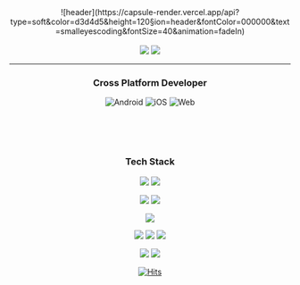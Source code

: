 <div align="center">
![header](https://capsule-render.vercel.app/api?type=soft&color=d3d4d5&height=120&section=header&fontColor=000000&text=smalleyescoding&fontSize=40&animation=fadeIn)
<br>
<br>
<img src="https://img.shields.io/badge/smalleyescoding@gmail.com-d3d4d5?style=for-the-badge&logo=Gmail&logoColor=EA4335"/> <a href="https://www.instagram.com/smalleyescoding/"><img src="https://img.shields.io/badge/smalleyescoding-d3d4d5?style=for-the-badge&logo=Instagram&logoColor=E4405F"/></a>

---


### Cross Platform Developer

![Android](https://img.shields.io/badge/AOS-00D8F7?style=for-the-badge&logo=Google%20Play&logoColor=FFFFFF)
![iOS](https://img.shields.io/badge/iOS-0D96F6?style=for-the-badge&logo=App%20Store&logoColor=FFFFFF)
![Web](https://img.shields.io/badge/Web-DC392D?style=for-the-badge&logo=Google%20Chrome&logoColor=FFFFFF)




<br>
<br>
<br>


### Tech Stack
<img src="https://img.shields.io/badge/Flutter-02569B?style=for-the-badge&logo=Flutter&logoColor=FFFFFF"/> <img src="https://img.shields.io/badge/Android-3DDC84?style=for-the-badge&logo=Android&logoColor=FFFFFF"/>


<img src="https://img.shields.io/badge/Dart-0175C2?style=for-the-badge&logo=Dart&logoColor=FFFFFF"/> <img src="https://img.shields.io/badge/Kotlin-7F52FF?style=for-the-badge&logo=Kotlin&logoColor=FFFFFF"/>

<img src="https://img.shields.io/badge/Firebase-FFCA28?style=for-the-badge&logo=Firebase&logoColor=FFFFFF"/>

<img src="https://img.shields.io/badge/GitHub-181717?style=for-the-badge&logo=GitHub&logoColor=FFFFFF"/> <img src="https://img.shields.io/badge/Postman-FF6C37?style=for-the-badge&logo=Postman&logoColor=FFFFFF"/> <img src="https://img.shields.io/badge/Notion-000000?style=for-the-badge&logo=Notion&logoColor=FFFFFF"/>

<img src="https://img.shields.io/badge/Figma-F24E1E?style=for-the-badge&logo=Figma&logoColor=FFFFFF"/> <img src="https://img.shields.io/badge/Photoshop-31A8FF?style=for-the-badge&logo=Adobe Photoshop&logoColor=FFFFFF"/>



[![Hits](https://hits.seeyoufarm.com/api/count/incr/badge.svg?url=https%3A%2F%2Fgithub.com%2Fsmalleyescoding%2Fhit-counter&count_bg=%23858585&title_bg=%23000000&icon=&icon_color=%23E7E7E7&title=Hits&edge_flat=false)](https://hits.seeyoufarm.com)
  
  
</div>



<!--
**smalleyescoding/smalleyescoding** is a ✨ _special_ ✨ repository because its `README.md` (this file) appears on your GitHub profile.

Here are some ideas to get you started:

- 🔭 I’m currently working on ...
- 🌱 I’m currently learning ...
- 👯 I’m looking to collaborate on ...
- 🤔 I’m looking for help with ...
- 💬 Ask me about ...
- 📫 How to reach me: ...
- 😄 Pronouns: ...
- ⚡ Fun fact: ...
-->
